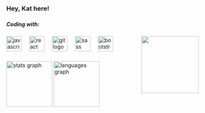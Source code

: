 <h3 align="left">Hey, Kat here!</h3>

###


<div align="left">
  <h5 align="left">Coding with:</h5>
  <img src="https://cdn.jsdelivr.net/gh/devicons/devicon/icons/javascript/javascript-original.svg" height="40" alt="javascript logo"  />
  <img width="12" />
  <img src="https://cdn.jsdelivr.net/gh/devicons/devicon/icons/react/react-original.svg" height="40" alt="react logo"  />
  <img width="12" />
  <img src="https://cdn.jsdelivr.net/gh/devicons/devicon/icons/git/git-original.svg" height="40" alt="git logo"  />
  <img width="12" />
  <img src="https://cdn.jsdelivr.net/gh/devicons/devicon/icons/sass/sass-original.svg" height="40" alt="sass logo"  />
  <img width="12" />
  <img src="https://cdn.jsdelivr.net/gh/devicons/devicon/icons/bootstrap/bootstrap-original.svg" height="40" alt="bootstrap logo"  />
  
<img align="right" height="150" src="https://media1.tenor.com/m/ZwiXDI5sKe0AAAAC/lain-serial-experiments-lain.gif"  />

</div>

###

<div align="left">
  <img src="https://github-readme-stats.vercel.app/api?username=kathlenmarques&hide_title=true&hide_rank=false&show_icons=true&include_all_commits=true&count_private=true&disable_animations=false&theme=calm&locale=en&hide_border=true" height="120" alt="stats graph"  />
  <img src="https://github-readme-stats.vercel.app/api/top-langs?username=kathlenmarques&locale=en&hide_title=true&layout=compact&card_width=320&langs_count=5&theme=calm&hide_border=true" height="120" alt="languages graph"  />
</div>

###
